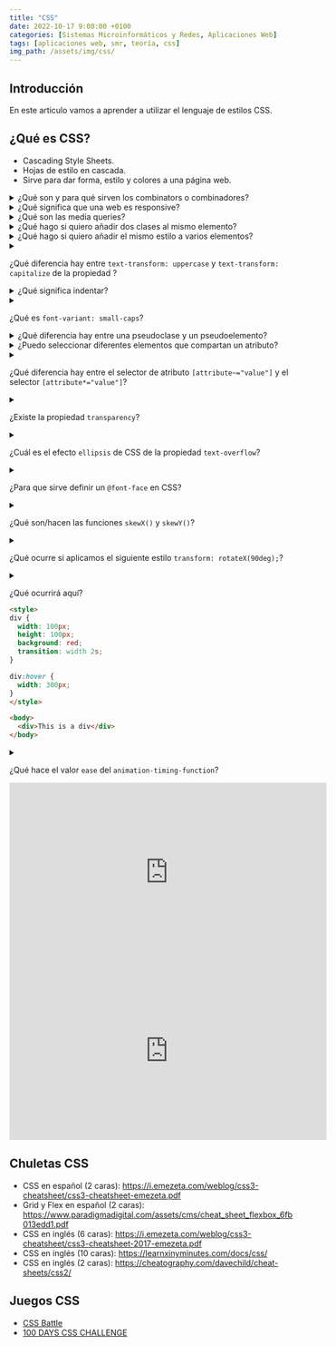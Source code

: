 ```yaml
---
title: "CSS"
date: 2022-10-17 9:00:00 +0100
categories: [Sistemas Microinformáticos y Redes, Aplicaciones Web]
tags: [aplicaciones web, smr, teoría, css]
img_path: /assets/img/css/
---
```


## Introducción

En este articulo vamos a aprender a utilizar el lenguaje de estilos CSS.

## ¿Qué es CSS?

- Cascading Style Sheets.
- Hojas de estilo en cascada.
- Sirve para dar forma, estilo y colores a una página web.

<details class="card mb-2">
  <summary class="card-header question">¿Qué son y para qué sirven los combinators o combinadores?</summary>
  <div class="card-body" markdown="1">

Al margen de la selección "básica" de elementos a través de CSS, que suele realizarse mediante clases e IDs, existe un amplio abanico de métodos para seleccionar elementos dependiendo de la estructura del documento HTML denominados combinadores CSS:

| Nombre  | Símbolo  | Ejemplo  | Significado |
|---|---|---|---|
| Agrupación de selectores  | `,`  | `p, a, div { }` | Se aplican estilos a varios elementos. |
| Selector descendiente  | Espacio | `#page div { }` | Se aplican estilos a elementos dentro de otros. |
| Selector hijo  | `>`  | `#page > div { }` | Se aplican estilos a elementos hijos directos. |
| Selector hermano adyacente  | `+` | `div + div { }` | Se aplican estilos a elementos que siguen a otros. |
| Selector hermano general  | `~`  | `div ~ div { }` | Se aplican estilos a elementos al mismo nivel. |
| Selector universal  | `*`  | `#page * { }`  | Se aplican estilos a todos los elementos. |

<!-- Comentario para que no se descuajeringue la cosa -->
  </div>
</details>

<details class="card mb-2">
  <summary class="card-header question">¿Qué significa que una web es responsive?</summary>
  <div class="card-body" markdown="1">

El diseño web responsive o adaptativo es una técnica de diseño web que busca la correcta visualización de una misma página en distintos dispositivos. Desde ordenadores de escritorio a tablets y móviles.

Hoy en día accedemos a sitios web desde todo tipo de dispositivos; ordenador, tablet, smartphone… por lo que, cada vez más, nos surge la necesidad de que nuestra web se adapte a los diferentes tamaños de los mismos.
    
<!-- Comentario para que no se descuajeringue la cosa -->
  </div>
</details>

<details class="card mb-2">
  <summary class="card-header question">¿Qué son las media queries?</summary>
  <div class="card-body" markdown="1">

Media queries o consultas sobre el medio permiten colocar diferentes propiedades en función de:

- Si el medio es una pantalla o una impresora
- El tamaño de la pantalla
- La resolución de la pantalla
- La orientación de la pantalla
- Etc.

Puedes visitar <https://www.w3schools.com/css/css3_mediaqueries.asp> para saber más.

<!-- Comentario para que no se descuajeringue la cosa -->
  </div>
</details>

<details class="card mb-2">
  <summary class="card-header question">¿Qué hago si quiero añadir dos clases al mismo elemento?</summary>
  <div class="card-body" markdown="1">

Los separo con un espacio.

<!-- Comentario para que no se descuajeringue la cosa -->
  </div>
</details>

<details class="card mb-2">
  <summary class="card-header question">¿Qué hago si quiero añadir el mismo estilo a varios elementos?</summary>
  <div class="card-body" markdown="1">

Puedo usar la coma.

<!-- Comentario para que no se descuajeringue la cosa -->
  </div>
</details>

<details class="card mb-2">
  <summary class="card-header question" markdown="1">

¿Qué diferencia hay entre `text-transform: uppercase` y `text-transform: capitalize` de la propiedad ?

  </summary>
  <div class="card-body" markdown="1">

- `uppercase` para convertir textos a mayúsculas.
- `lowercase` para convertir textos a minúsculas.
- `capitalize` poner sólo la primera letra en mayúscula.

<!-- Comentario para que no se descuajeringue la cosa -->
  </div>
</details>

<details class="card mb-2">
  <summary class="card-header question">¿Qué significa indentar?</summary>
  <div class="card-body" markdown="1">

Se llama indentación de código al hecho de utilizar sangrado (mover ligeramente hacia la derecha) en las líneas de código para facilitar la lectura, e indicar visualmente si nos encontramos en el interior de una función, bucle, condicional, etc...

Si quieres saber más puedes leer el artículo [Indentación de código](https://lenguajejs.com/javascript/introduccion/indentacion/).

<!-- Comentario para que no se descuajeringue la cosa -->
  </div>
</details>



<details class="card mb-2">
  <summary class="card-header question" markdown="1">

¿Qué es `font-variant: small-caps`?

  </summary>
  <div class="card-body" markdown="1">

Puedes verlo en [aquí](https://www.w3schools.com/cssref/tryit.php?filename=trycss_font-variant).

<!-- Comentario para que no se descuajeringue la cosa -->
  </div>
</details>

<details class="card mb-2">
  <summary class="card-header question">¿Qué diferencia hay entre una pseudoclase y un pseudoelemento?</summary>
  <div class="card-body" markdown="1">

[Pseudoclases CSS](https://lenguajecss.com/css/selectores/pseudoclases/)

[Pseudoelementos CSS](https://lenguajecss.com/css/selectores/pseudoelementos/)

<!-- Comentario para que no se descuajeringue la cosa -->
  </div>
</details>

<details class="card mb-2">
  <summary class="card-header question">¿Puedo seleccionar diferentes elementos que compartan un atributo?</summary>
  <div class="card-body" markdown="1">

Si. Es el llamado selector por atributo que está explicado en el artículo [Atributos CSS](https://lenguajecss.com/css/selectores/atributos/).

<!-- Comentario para que no se descuajeringue la cosa -->
  </div>
</details>

<details class="card mb-2">
  <summary class="card-header question" markdown="1">

¿Qué diferencia hay entre el selector de atributo `[attribute~="value"]` y el  selector `[attribute*="value"]`?

  </summary>
  <div class="card-body" markdown="1">

- `[attribute*="value"]` indica que el atributo `atribute` contiene el texto `value`.
- `[attribute~="value"]` nos permitiría seleccionar los elementos HTML que tengan un atributo con una lista de palabras separadas por espacios, donde una de ellas es el texto que hemos escrito a continuación. Se trata de una versión más restrictiva del comparador `*=`.

Lee el artículo [Atributos CSS](https://lenguajecss.com/css/selectores/atributos/) si quieres saber más.

<!-- Comentario para que no se descuajeringue la cosa -->
  </div>
</details>





<details class="card mb-2">
  <summary class="card-header question" markdown="1">

¿Existe la propiedad `transparency`?

  </summary>
  <div class="card-body" markdown="1">

No. Existe la `opacity`.

<!-- Comentario para que no se descuajeringue la cosa -->
  </div>
</details>

<details class="card mb-2">
  <summary class="card-header question" markdown="1">

¿Cuál  es el efecto `ellipsis` de CSS de la propiedad `text-overflow`?

  </summary>
  <div class="card-body" markdown="1">

Cuando el texto no cabe, se añaden puntos suspensivos.

Puedes ver el comportamiento de la propiedad `text-overflow` en [este enlace](https://www.w3schools.com/cssref/tryit.php?filename=trycss3_text-overflow).

<!-- Comentario para que no se descuajeringue la cosa -->
  </div>
</details>

<details class="card mb-2">
  <summary class="card-header question" markdown="1">

¿Para que  sirve definir un `@font-face` en CSS?

  </summary>
  <div class="card-body" markdown="1">

La regla @font-face permite descargar una fuente o tipografía de una página web, cargarla en el navegador y utilizarla en nuestras páginas aunque no esté instalada en el sistema. Todo ello de forma transparente al usuario, sin que deba realizar ninguna acción.

<!-- Comentario para que no se descuajeringue la cosa -->
  </div>
</details>

<details class="card mb-2">
  <summary class="card-header question" markdown="1">

¿Qué son/hacen las funciones `skewX()` y `skewY()`?

  </summary>
  <div class="card-body" markdown="1">

Las funciones de deformación disponibles en CSS son las siguientes:

| Funciones   | Significado                                                                  |
|-------------|------------------------------------------------------------------------------|
| skewX(xdeg) | Establece un ángulo de ANGLE xdeg para una deformación 2D respecto al eje X. |
| skewY(ydeg) | Establece un ángulo de ANGLE ydeg para una deformación 2D respecto al eje Y. |

Puedes ver el comportamiento de esta propiedad en [este enlace](https://www.w3schools.com/css/tryit.asp?filename=trycss3_transform_skew).

<!-- Comentario para que no se descuajeringue la cosa -->
  </div>
</details>

<details class="card mb-2">
  <summary class="card-header question" markdown="1">

¿Qué ocurre si aplicamos el siguiente estilo `transform: rotateX(90deg);`?

  </summary>
  <div class="card-body" markdown="1">

Puedes ver el comportamiento de esta propiedad en [este enlace](https://www.w3schools.com/css/tryit.asp?filename=trycss3_transform_rotate).

<!-- Comentario para que no se descuajeringue la cosa -->
  </div>
</details>

<details class="card mb-2">
  <summary class="card-header question" markdown="1">

¿Qué ocurrirá aquí?

```html
<style>
div {
  width: 100px;
  height: 100px;
  background: red;
  transition: width 2s;
}

div:hover {
  width: 300px;
}
</style>

<body>
  <div>This is a div</div>
</body>
```

  </summary>
  <div class="card-body" markdown="1">

Que el ancho del div se modificará dependiendo de si el ratón está encima del mismo o no.

<!-- Comentario para que no se descuajeringue la cosa -->
  </div>
</details>

<details class="card mb-2">
  <summary class="card-header question" markdown="1">
  
¿Qué hace el valor `ease` del `animation-timing-function`?
  
  </summary>
  <div class="card-body" markdown="1">

Mira este ejemplo de W3Schools [Elements with Different timing function Values](https://www.w3schools.com/cssref/tryit.asp?filename=trycss3_animation-timing-function2)

<!-- Comentario para que no se descuajeringue la cosa -->
  </div>
</details>

<iframe width="560" height="315" src="https://www.youtube.com/embed/3yM5uXp-T_0" title="YouTube video player" frameborder="0" allow="accelerometer; autoplay; clipboard-write; encrypted-media; gyroscope; picture-in-picture" allowfullscreen></iframe>

<iframe width="560" height="315" src="https://www.youtube.com/embed/hfnMLsWQb1w" title="YouTube video player" frameborder="0" allow="accelerometer; autoplay; clipboard-write; encrypted-media; gyroscope; picture-in-picture" allowfullscreen></iframe>

## Chuletas CSS

- CSS en español (2 caras): <https://i.emezeta.com/weblog/css3-cheatsheet/css3-cheatsheet-emezeta.pdf>
- Grid y Flex en español (2 caras): <https://www.paradigmadigital.com/assets/cms/cheat_sheet_flexbox_6fb013edd1.pdf>
- CSS en inglés (6 caras): <https://i.emezeta.com/weblog/css3-cheatsheet/css3-cheatsheet-2017-emezeta.pdf>
- CSS en inglés (10 caras): <https://learnxinyminutes.com/docs/css/>
- CSS en inglés (2 caras): <https://cheatography.com/davechild/cheat-sheets/css2/>

## Juegos CSS

- [CSS Battle](https://cssbattle.dev/)
- [100 DAYS CSS CHALLENGE](https://100dayscss.com/)
